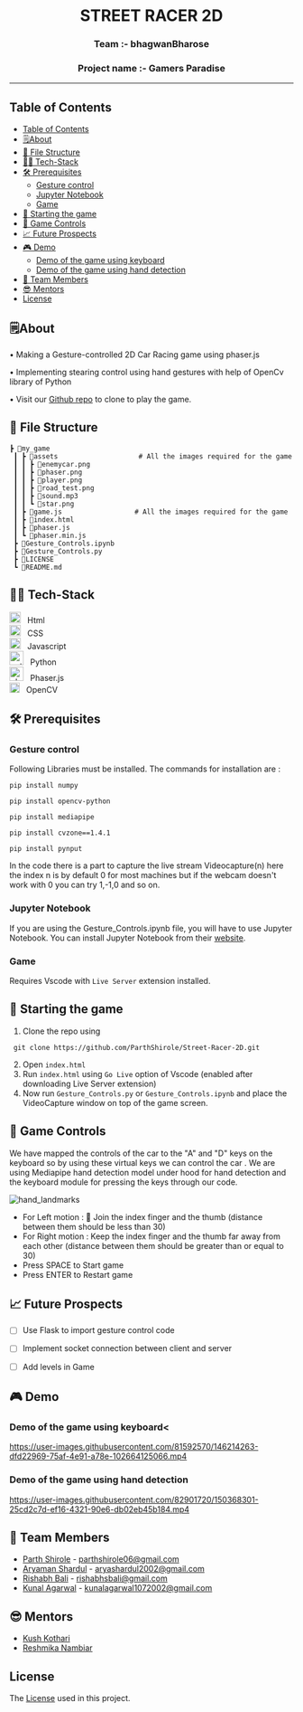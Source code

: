 
<p>
<h1 align = "center" > <strong>STREET RACER 2D </strong> <br>
<h3 align = "center">Team :- bhagwanBharose
<h3 align = "center">Project name :- Gamers Paradise
 <hr>
</p>


## Table of Contents

- [Table of Contents](#table-of-contents)
- [🗒️About](#️about)
- [📁 File Structure](#-file-structure)
- [👨‍💻 Tech-Stack](#-tech-stack)
- [🛠️ Prerequisites](#️-prerequisites)
  - [Gesture control](#gesture-control)
  - [Jupyter Notebook](#jupyter-notebook)
  - [Game](#game)
- [🎲 Starting the game](#-starting-the-game)
- [👋 Game Controls](#-game-controls)
- [📈 Future Prospects](#-future-prospects)
- [🎮 Demo](#-demo)
  - [Demo of the game using keyboard](#demo-of-the-game-using-keyboard)
  - [Demo of the game using hand detection](#demo-of-the-game-using-hand-detection)
- [🏅 Team Members](#-team-members)
- [😎 Mentors](#-mentors)
- [License](#license)


## 🗒️About

• Making a Gesture-controlled 2D Car Racing game using phaser.js

• Implementing stearing control using hand gestures with help of OpenCv library of Python

• Visit our [Github repo](https://github.com/ParthShirole/Gamers-Paradise) to clone to play the game.

## 📁 File Structure
```
┣ 📂my_game
 ┃ ┣ 📂assets                    # All the images required for the game 
 ┃ ┃ ┣ 📜enemycar.png
 ┃ ┃ ┣ 📜phaser.png
 ┃ ┃ ┣ 📜player.png
 ┃ ┃ ┣ 📜road_test.png
 ┃ ┃ ┣ 📜sound.mp3
 ┃ ┃ ┗ 📜star.png              
 ┃ ┣ 📜game.js                  # All the images required for the game 
 ┃ ┣ 📜index.html
 ┃ ┣ 📜phaser.js
 ┃ ┗ 📜phaser.min.js
 ┣ 📜Gesture_Controls.ipynb
 ┣ 📜Gesture_Controls.py
 ┣ 📜LICENSE
 ┗ 📜README.md
```

## 👨‍💻 Tech-Stack

<p>
<image src="https://github.com/get-icon/geticon/blob/master/icons/html-5.svg" width=20 title="Html"> &nbsp; Html <br> 
<image src="https://github.com/get-icon/geticon/blob/master/icons/css-3.svg" width=20 title="CSS"> &nbsp; CSS <br>
<image src="https://github.com/get-icon/geticon/blob/master/icons/javascript.svg" width=20 title="Javascript"> &nbsp; Javascript <br>
<image src="https://github.com/get-icon/geticon/raw/master/icons/python.svg" width=25 title="python"> &nbsp; Python <br>
<image src="https://user-images.githubusercontent.com/83249996/146242645-c764b523-2fce-4f59-b2e9-b51a5a0fc028.jpg" width=25 title="phaser"> &nbsp; Phaser.js <br>
<image src="https://github.com/get-icon/geticon/blob/master/icons/opencv.svg" width=18 title="opencv"> &nbsp; OpenCV
</p>

 
## 🛠️ Prerequisites 
  ### Gesture control
  Following Libraries must be installed. 
  The commands for installation are :<br/>
 ```
 pip install numpy
 ```
 ```
 pip install opencv-python
 ```
 ```
 pip install mediapipe
 ```
 ```
 pip install cvzone==1.4.1 
 ```
 ```
 pip install pynput
 ```
  In the code there is a part to capture the live stream Videocapture(n) here the index n is by default 0 for most machines but if the webcam doesn't work with 0 you can try 1,-1,0 and so on. 
<br/>
 
 ### Jupyter Notebook
 If you are using the Gesture_Controls.ipynb file, you will have to use Jupyter Notebook. You can install Jupyter Notebook from their [website](https://jupyter.org/install).
 
 ### Game
 Requires Vscode with ``Live Server`` extension installed.
 
## 🎲 Starting the game
1. Clone the repo using 
 ```
  git clone https://github.com/ParthShirole/Street-Racer-2D.git 
  ```
2. Open ``` index.html ```
3. Run ```index.html``` using ``Go Live`` option of Vscode (enabled after downloading Live Server extension)
4. Now run ```Gesture_Controls.py``` or ```Gesture_Controls.ipynb``` and place the VideoCapture window on top of the game screen. 
 

## 👋 Game Controls
 We have mapped the controls of the car to the "A" and "D" keys on the keyboard so by using these virtual keys we can control the car .
  We are using Mediapipe hand detection model under hood for hand detection and the keyboard module for pressing the keys through our code.
  
  ![hand_landmarks](https://user-images.githubusercontent.com/81592570/146204032-e8524d4c-97db-461f-9d6e-6018c3275de2.png)
 
 - For Left motion : 🤏 Join the index finger and the thumb (distance between them should be less than 30) <br>
 - For Right motion : Keep the index finger and the thumb far away from each other (distance between them should be greater than or equal to 30)<br>
 - Press SPACE to Start game<br>
 - Press ENTER to Restart game

## 📈 Future Prospects

- [ ] Use Flask to import gesture control code
- [ ] Implement socket connection between client and server
- [ ] Add levels in Game

  
## 🎮 Demo
  ### Demo of the game using keyboard<


https://user-images.githubusercontent.com/81592570/146214263-dfd22969-75af-4e91-a78e-102664125066.mp4


 ### Demo of the game using hand detection
  




https://user-images.githubusercontent.com/82901720/150368301-25cd2c7d-ef16-4321-90e6-db02eb45b184.mp4
  
 

 
## 🏅 Team Members

- [Parth Shirole](https://github.com/ParthShirole) - parthshirole06@gmail.com
- [Aryaman Shardul](https://github.com/Aryaman22102002) - aryashardul2002@gmail.com
- [Rishabh Bali](https://github.com/Ris-Bali) - rishabhsbali@gmail.com
- [Kunal Agarwal](https://github.com/KunalA18) - kunalagarwal1072002@gmail.com 

## 😎 Mentors 
- [Kush Kothari](https://github.com/kkothari2001) 
- [Reshmika Nambiar](https://github.com/Reshmika-Nambiar)
  
## License
The [License](LICENSE) used in this project. 
